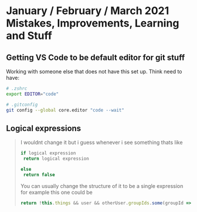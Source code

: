 # January / February / March 2021 Mistakes, Improvements, Learning and Stuff

## Getting VS Code to be default editor for git stuff

Working with someone else that does not have this set up. Think need to have:

```bash
# .zshrc
export EDITOR="code"

# .gitconfig
git config --global core.editor "code --wait"
```

## Logical expressions

>I wouldnt change it but i guess whenever i see something thats like
>
>```js
>if logical expression
>  return logical expression
>
>else
>  return false
>```
>
>You can usually change the structure of it to be a single expression for example this one could be
>
>```js
>return !this.things && user && otherUser.groupIds.some(groupId => user.groupIds.includes(groupId))
>```
